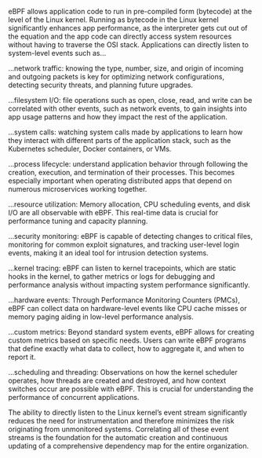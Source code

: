 eBPF allows application code to run in pre-compiled form (bytecode) at the level of the Linux kernel. Running as bytecode in the Linux kernel significantly enhances app performance, as the interpreter gets cut out of the equation and the app code can directly access system resources without having to traverse the OSI stack. Applications can directly listen to system-level events such as…

…network traffic: knowing the type, number, size, and origin of incoming and outgoing packets is key for optimizing network configurations, detecting security threats, and planning future upgrades.

…filesystem I/O: file operations such as open, close, read, and write can be correlated with other events, such as network events, to gain insights into app usage patterns and how they impact the rest of the application.

…system calls: watching system calls made by applications to learn how they interact with different parts of the application stack, such as the Kubernetes scheduler, Docker containers, or VMs.

…process lifecycle: understand application behavior through following the creation, execution, and termination of their processes. This becomes especially important when operating distributed apps that depend on numerous microservices working together.

…resource utilization: Memory allocation, CPU scheduling events, and disk I/O are all observable with eBPF. This real-time data is crucial for performance tuning and capacity planning.

…security monitoring: eBPF is capable of detecting changes to critical files, monitoring for common exploit signatures, and tracking user-level login events, making it an ideal tool for intrusion detection systems.

…kernel tracing: eBPF can listen to kernel tracepoints, which are static hooks in the kernel, to gather metrics or logs for debugging and performance analysis without impacting system performance significantly.

…hardware events: Through Performance Monitoring Counters (PMCs), eBPF can collect data on hardware-level events like CPU cache misses or memory paging aiding in low-level performance analysis.

…custom metrics: Beyond standard system events, eBPF allows for creating custom metrics based on specific needs. Users can write eBPF programs that define exactly what data to collect, how to aggregate it, and when to report it.

…scheduling and threading: Observations on how the kernel scheduler operates, how threads are created and destroyed, and how context switches occur are possible with eBPF. This is crucial for understanding the performance of concurrent applications.

The ability to directly listen to the Linux kernel’s event stream significantly reduces the need for instrumentation and therefore minimizes the risk originating from unmonitored systems. Correlating all of these event streams is the foundation for the automatic creation and continuous updating of a comprehensive dependency map for the entire organization.

